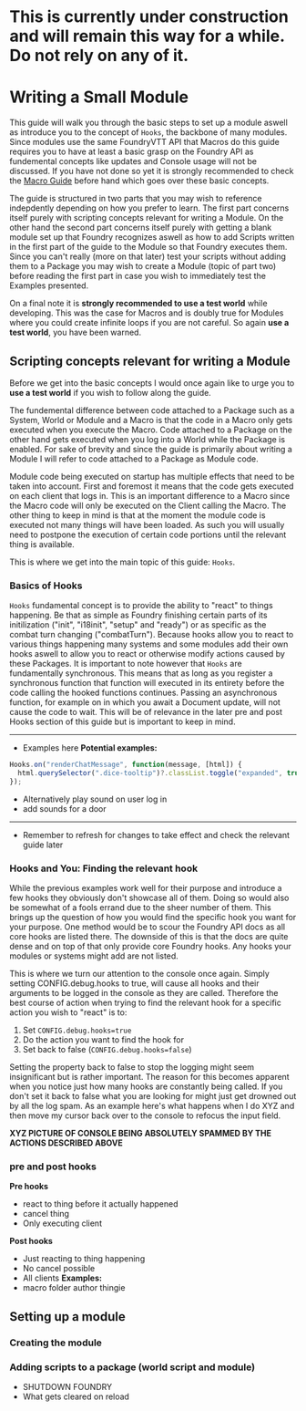 # This is currently under construction and will remain this way for a while. Do not rely on any of it.

# Writing a Small Module
This guide will walk you through the basic steps to set up a module aswell as introduce you to the concept of `Hooks`, the backbone of many modules. Since modules use the same FoundryVTT API that Macros do this guide requires you to have at least a basic grasp on the Foundry API as fundemental concepts like updates and Console usage will not be discussed. If you have not done so yet it is strongly recommended to check the [Macro Guide](https://github.com/GamerFlix/foundryvtt-api-guide/blob/main/macro_guide.md) before hand which goes over these basic concepts.

The guide is structured in two parts that you may wish to reference indepdently depending on how you prefer to learn. The first part concerns itself purely with scripting concepts relevant for writing a Module. On the other hand the second part concerns itself purely with getting a blank module set up that Foundry recognizes aswell as how to add Scripts written in the first part of the guide to the Module so that Foundry executes them. Since you can't really (more on that later) test your scripts without adding them to a Package you may wish to create a Module (topic of part two) before reading the first part in case you wish to immediately test the Examples presented.

On a final note it is **strongly recommended to use a test world** while developing. This was the case for Macros and is doubly true for Modules where you could create infinite loops if you are not careful. So again **use a test world**, you have been warned.

## Scripting concepts relevant for writing a Module
Before we get into the basic concepts I would once again like to urge you to **use a test world** if you wish to follow along the guide.

The fundemental difference between code attached to a Package such as a System, World or Module and a Macro is that the code in a Macro only gets executed when you execute the Macro. Code attached to a Package on the other hand gets executed when you log into a World while the Package is enabled. For sake of brevity and since the guide is primarily about writing a Module I will refer to code attached to a Package as Module code.

Module code being executed on startup has multiple effects that need to be taken into account. First and foremost it means that the code gets executed on each client that logs in. This is an important difference to a Macro since the Macro code will only be executed on the Client calling the Macro. The other thing to keep in mind is that at the moment the module code is executed not many things will have been loaded. As such you will usually need to postpone the execution of certain code portions until the relevant thing is available.

This is where we get into the main topic of this guide: `Hooks`. 

### Basics of Hooks

`Hooks` fundamental concept is to provide the ability to "react" to things happening. Be that as simple as Foundry finishing certain parts of its initilization ("init", "i18init", "setup" and "ready") or as specific as the combat turn changing ("combatTurn"). Because hooks allow you to react to various things happening many systems and some modules add their own hooks aswell to allow you to react or otherwise modify actions caused by these Packages. It is important to note however that `Hooks` are fundamentally synchronous. This means that as long as you register a synchronous function that function will executed in its entirety before the code calling the hooked functions continues. Passing an asynchronous function, for example on in which you await a Document update, will not cause the code to wait. This will be of relevance in the later pre and post Hooks section of this guide but is important to keep in mind.

--------------------------
- Examples here
**Potential examples:**
```javascript
Hooks.on("renderChatMessage", function(message, [html]) {
  html.querySelector(".dice-tooltip")?.classList.toggle("expanded", true);
});
```
- Alternatively play sound on user log in
- add sounds for a door
-------------
- Remember to refresh for changes to take effect and check the relevant guide later



### Hooks and You: Finding the relevant hook
While the previous examples work well for their purpose and introduce a few hooks they obviously don't showcase all of them. Doing so would also be somewhat of a fools errand due to the sheer number of them. This brings up the question of how you would find the specific hook you want for your purpose.
One method would be to scour the Foundry API docs as all core hooks are listed there. The downside of this is that the docs are quite dense and on top of that only provide core Foundry hooks. Any hooks your modules or systems might add are not listed.

This is where we turn our attention to the console once again. Simply setting CONFIG.debug.hooks to true, will cause all hooks and their arguments to be logged in the console as they are called. Therefore the best course of action when trying to find the relevant hook for a specific action you wish to "react" is to:
1. Set `CONFIG.debug.hooks=true`
2. Do the action you want to find the hook for
3. Set back to false (`CONFIG.debug.hooks=false`)

Setting the property back to false to stop the logging might seem insignificant but is rather important. The reason for this  becomes apparent when you notice just how many hooks are constantly being called. If you don't set it back to false what you are looking for might just get drowned out by all the log spam. As an example here's what happens when I do XYZ and then move my cursor back over to the console to refocus the input field.

**XYZ PICTURE OF CONSOLE BEING ABSOLUTELY SPAMMED BY THE ACTIONS DESCRIBED ABOVE**

### pre and post hooks
**Pre hooks**
- react to thing before it actually happened
- cancel thing
- Only executing client

**Post hooks**
- Just reacting to thing happening
- No cancel possible
- All clients
**Examples:**
- macro folder author thingie

## Setting up a module

### Creating the module 

### Adding scripts to a package (world script and module)
- SHUTDOWN FOUNDRY
- What gets cleared on reload

